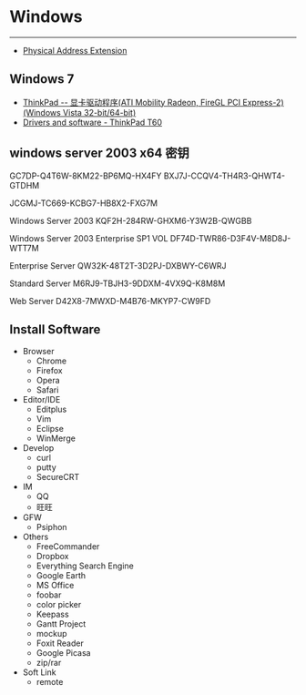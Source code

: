 
# Windows

----

* [Physical Address Extension](http://msdn.microsoft.com/en-us/library/aa366796.aspx)

## Windows 7

* [ThinkPad -- 显卡驱动程序(ATI Mobility Radeon, FireGL PCI Express-2)(Windows Vista 32-bit/64-bit)](http://think.lenovo.com.cn/support/driver/detail.aspx?docID=DR1198149356765&docTypeID=DOC_TYPE_DRIVER)
* [Drivers and software - ThinkPad T60](http://support.lenovo.com/en_US/detail.page?LegacyDocID=MIGR-62928)

## windows server 2003 x64 密钥


GC7DP-Q4T6W-8KM22-BP6MQ-HX4FY
BXJ7J-CCQV4-TH4R3-QHWT4-GTDHM

JCGMJ-TC669-KCBG7-HB8X2-FXG7M

Windows Server 2003
KQF2H-284RW-GHXM6-Y3W2B-QWGBB

Windows Server 2003 Enterprise SP1 VOL
DF74D-TWR86-D3F4V-M8D8J-WTT7M

Enterprise Server
QW32K-48T2T-3D2PJ-DXBWY-C6WRJ

Standard Server
M6RJ9-TBJH3-9DDXM-4VX9Q-K8M8M

Web Server
D42X8-7MWXD-M4B76-MKYP7-CW9FD

## Install Software

* Browser
    * Chrome
    * Firefox
    * Opera
    * Safari
* Editor/IDE
    * Editplus
    * Vim
    * Eclipse
    * WinMerge
* Develop
    * curl
    * putty
    * SecureCRT
* IM
    * QQ
    * 旺旺
* GFW
    * Psiphon
* Others
    * FreeCommander
    * Dropbox
    * Everything Search Engine
    * Google Earth
    * MS Office
    * foobar
    * color picker
    * Keepass
    * Gantt Project
    * mockup
    * Foxit Reader
    * Google Picasa
    * zip/rar
* Soft Link
    * remote
